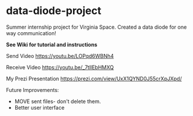 # data-diode-project
Summer internship project for Virginia Space. Created a data diode for one way communication!

**See Wiki for tutorial and instructions**

Send Video
https://youtu.be/LOPqd6WBNh4 

Receive Video
https://youtu.be/_7tllEbHMXQ 

My Prezi Presentation
https://prezi.com/view/UxX1QYND0J55crXpJXpd/

Future Improvements:
* MOVE sent files- don't delete them. 
* Better user interface

